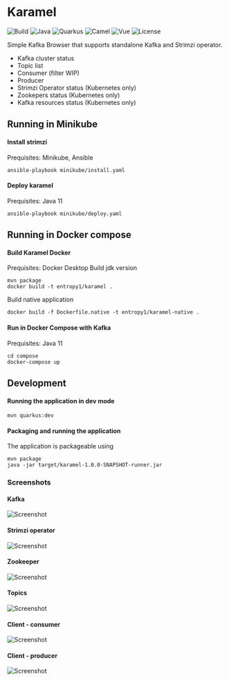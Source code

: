 # Karamel

![Build](https://img.shields.io/badge/Build_with-diligence-orange.svg?style=for-the-badge)
![Java](https://img.shields.io/badge/-Java-orange.svg?style=for-the-badge&logo=Java)
![Quarkus](https://img.shields.io/badge/-Quarkus-orange.svg?style=for-the-badge)
![Camel](https://img.shields.io/badge/-Camel-orange.svg?style=for-the-badge)
![Vue](https://img.shields.io/badge/-Vue.JS-orange.svg?style=for-the-badge&logo=vue.js)
![License](https://img.shields.io/badge/License-Apache-green.svg?style=for-the-badge&logo=apache)

Simple Kafka Browser that supports standalone Kafka and Strimzi operator.

- Kafka cluster status
- Topic list
- Consumer (filter WIP)
- Producer 
- Strimzi Operator status (Kubernetes only)
- Zookepers status (Kubernetes only)
- Kafka resources status (Kubernetes only)

## Running in Minikube

#### Install strimzi 
Prequisites: Minikube, Ansible
```
ansible-playbook minikube/install.yaml 
```
#### Deploy karamel
Prequisites: Java 11
```
ansible-playbook minikube/deploy.yaml 
```

## Running in Docker compose

#### Build Karamel Docker 
Prequisites: Docker Desktop
Build jdk version
```
mvn package
docker build -t entropy1/karamel .
```
Build native application
```
docker build -f Dockerfile.native -t entropy1/karamel-native .
```
#### Run in Docker Compose with Kafka
Prequisites: Java 11
```
cd compose
docker-compose up 
```

## Development
#### Running the application in dev mode
```
mvn quarkus:dev
```
#### Packaging and running the application
The application is packageable using 
```
mvn package
java -jar target/karamel-1.0.0-SNAPSHOT-runner.jar
```


### Screenshots
#### Kafka
![Screenshot](docs/img/kafka.png)
#### Strimzi operator
![Screenshot](docs/img/operator.png)
#### Zookeeper
![Screenshot](docs/img/zookeeper.png)
#### Topics
![Screenshot](docs/img/topics.png)
#### Client - consumer
![Screenshot](docs/img/client-consumer.png)
#### Client - producer
![Screenshot](docs/img/client-producer.png)
